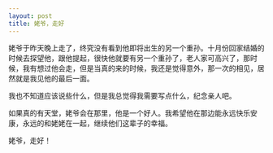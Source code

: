 ```yaml
---
layout: post
title: 姥爷，走好
---
```

姥爷于昨天晚上走了，终究没有看到他即将出生的另一个重孙。十月份回家结婚的时候去探望他，跟他提起，很快他就要有另一个重孙了，老人家可高兴了，那时候，我有想过他会走，但是当真的来的时候，我还是觉得意外，那一次的相见，居然就是我见他的最后一面。

我也不知道应该说些什么，但是我总觉得我需要写点什么，纪念亲人吧。

如果真的有天堂，姥爷会在那里，他是一个好人。我希望他在那边能永远快乐安康，永远的和姥姥在一起，继续他们这辈子的幸福。

姥爷，走好！
